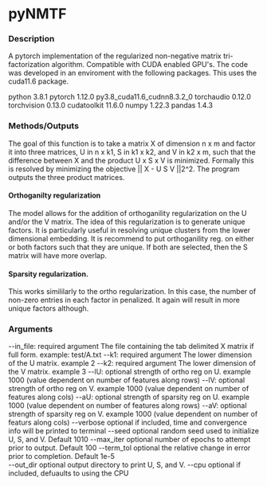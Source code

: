 # pyNMTF

### Description 
A pytorch implementation of the regularized non-negative matrix tri-factorization algorithm. Compatible with CUDA enabled GPU's. The code was developed in an enviroment with the following packages. This uses the cuda11.6 package.  

python                    3.8.1
pytorch                   1.12.0          py3.8\_cuda11.6\_cudnn8.3.2\_0
torchaudio                0.12.0 
torchvision               0.13.0
cudatoolkit               11.6.0
numpy                     1.22.3
pandas                    1.4.3 

### Methods/Outputs
The goal of this function is to take a matrix X of dimension n x m and factor it into three matrices, U in n x k1, S in k1 x k2, and V in k2 x m, such that the difference between X and the product U x S x V is minimized. Formally this is resolved by minimizing the objective || X - U S V ||2^2. The program outputs the three product matrices. 

#### Orthoganilty regularization
The model allows for the addition of orthoganility regularization on the U and/or the V matrix. The idea of this regularization is to generate unique factors. It is particularly useful in resolving unique clusters from the lower dimensional embedding. It is recommend to put orthoganility reg. on either or both factors such that they are unique. If both are selected, then the S matrix will have more overlap. 

#### Sparsity regularization. 
This works simililarly to the ortho regularization. In this case, the number of non-zero entries in each factor in penalized. It again will result in more unique factors although. 

### Arguments 

--in_file:	required argument	The file containing the tab delimited X matrix if full form. example: test/A.txt
--k1:		required argument	The lower dimension of the U matrix. example 2 
--k2:		required argument	The lower dimension of the V matrix. example 3
--lU:		optional		strength of ortho reg on U. example 1000 (value dependent on number of features along rows) 
--lV:		optional		strength of ortho reg on V. example 1000 (value dependent on number of features along cols)
--aU:		optional		strength of sparsity reg on U. example 1000 (value dependent on number of features along rows)
--aV:		optional		strength of sparsity reg on V. example 1000 (value dependent on number of featurs along cols)
--verbose	optional		if included, time and convergence info will be printed to terminal
--seed		optional		random seed used to initialize U, S, and V. Default 1010
--max_iter	optional		number of epochs to attempt prior to output. Default 100 
--term_tol	optional		the relative change in error prior to completion. Default 1e-5 	
--out_dir	optional		output directory to print U, S, and V.
--cpu		optional		if included, defuaults to using the CPU


